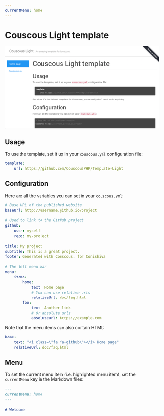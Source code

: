 ```yaml
---
currentMenu: home
---
```

# Couscous Light template

![](screenshot.png)

## Usage

To use the template, set it up in your `couscous.yml` configuration file:

```yaml
template:
    url: https://github.com/CouscousPHP/Template-Light
```

## Configuration

Here are all the variables you can set in your `couscous.yml`:

```yaml
# Base URL of the published website
baseUrl: http://username.github.io/project

# Used to link to the GitHub project
github:
    user: myself
    repo: my-project

title: My project
subTitle: This is a great project.
footer: Generated with Couscous, for Conishiwa

# The left menu bar
menu:
    items:
        home:
            text: Home page
            # You can use relative urls
            relativeUrl: doc/faq.html
        foo:
            text: Another link
            # Or absolute urls
            absoluteUrl: https://example.com
```

Note that the menu items can also contain HTML:

```yaml
home:
    text: "<i class=\"fa fa-github\"></i> Home page"
    relativeUrl: doc/faq.html
```

## Menu

To set the current menu item (i.e. highlighted menu item), set the `currentMenu`
key in the Markdown files:

```markdown
---
currentMenu: home
---

# Welcome
```
